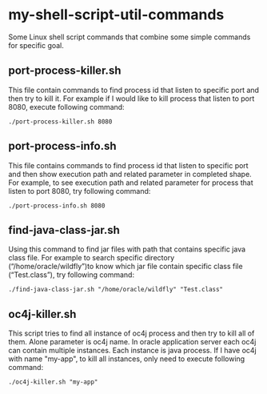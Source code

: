 # my-shell-script-util-commands
Some Linux shell script commands that combine some simple commands for specific goal.

## port-process-killer.sh
This file contain commands to find process id that listen to specific port and then try to kill it.
For example if I would like to kill process that listen to port 8080,  execute following command:

`./port-process-killer.sh 8080 `

## port-process-info.sh
This file contains commands to find process id that listen to specific port and then show execution path and related parameter in completed shape. For example, to see execution path and related parameter for process that listen to port 8080, try following command:

`./port-process-info.sh 8080`

## find-java-class-jar.sh
Using this command to find jar files with path that contains specific java class file. For example to search specific directory (“/home/oracle/wildfly”)to know which jar file contain specific class file (“Test.class”), try following command:

`./find-java-class-jar.sh "/home/oracle/wildfly" "Test.class"`

## oc4j-killer.sh
This script tries to find all instance of oc4j process and then try to kill all of them. Alone parameter is oc4j name. In oracle application server each oc4j can contain multiple instances. Each instance is java process. If I have oc4j with name "my-app", to kill all instances, only need to execute following command:

`./oc4j-killer.sh "my-app"`
